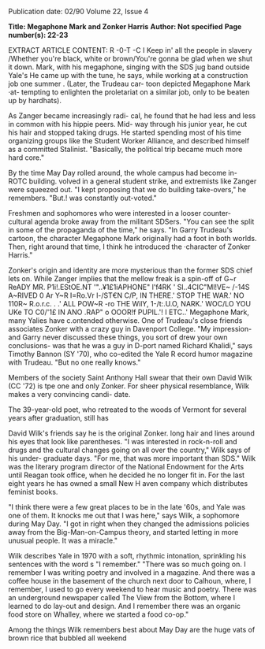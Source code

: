 Publication date: 02/90
Volume 22, Issue 4

**Title: Megaphone Mark and Zonker Harris**
**Author: Not specified**
**Page number(s): 22-23**

EXTRACT ARTICLE CONTENT:
R -0-T -C I Keep in' all 
the people in 
slavery /Whether 
you're black, white or 
brown/You're gonna 
be glad when we shut 
it down. 
Mark, with his megaphone, singing with the SDS jug band outside Yale's 
He came up with the tune, he says, 
while working at a construction job 
one summer . (Later, the Trudeau car-
toon depicted Megaphone Mark ·at-
tempting to enlighten the proletariat 
on a similar job, only to be beaten up 
by hardhats). 

As Zanger became increasingly radi-
cal, he found that he had less and less 
in common with his hippie peers. Mid-
way through his junior year, he cut his 
hair and stopped taking drugs. He 
started spending most of his time 
organizing groups like the Student 
Worker Alliance, 
and described 
himself as a committed Stalinist. 
"Basically, the political trip became 
much more hard core." 

By the time May Day rolled around, 
the whole campus had become in-
ROTC building. 
volved in a general student strike, and 
extremists like Zanger were squeezed 
out. "I kept proposing that we do 
building take-overs," he remembers. 
"But.! was constantly out-voted." 

Freshmen and sophomores who 
were interested in a looser counter-
cultural agenda broke away from the 
militant SDSers. "You can see the split 
in some of the propaganda of the 
time," he says. "In Garry Trudeau's 
cartoon, the character Megaphone 
Mark originally had a foot in both 
worlds. Then, right around that time, 
I think he introduced the ·character of 
Zonker Harris." 

Zonker's origin and identity are 
more mysterious than the former SDS 
chief lets on. While Zanger implies 
that the mellow freak is a spin-off of 
G~r ReADY MR. P1i!.EStOE.NT 
'"..¥1£1iAPHONE" l'f4RK 
' 
Sl..4CIC"Ml!VE~ /-14S A~RIVED 
0 
Ar Y~R I=Ro.Vr 
l-/ST€N C/P, IN THERE.' 
STOP THE WAR.' NO 
110R~ R.o.r.c. . .' ALL 
POW~R -ro THE 
WilY, 1-/t:.U.O, NARK.' 
WOC/LO YOU UKe 
TO C0/'1£ IN ANO 
.RAP" 
o 
OOOR!f 
PUPIL.'! 
I ETC..' 
Megaphone Mark, many Yalies have 
c.ontended otherwise. 
One of 
Trudeau's close friends associates 
Zonker with a crazy guy in Davenport 
College. "My impression-and Garry 
never discussed these things, you sort 
of drew your own conclusions- was 
that he was a guy in D-port named 
Richard Khalidi," says Timothy 
Bannon (SY '70), who co-edited the 
Yale R ecord humor magazine with 
Trudeau. "But no one really knows." 

Members of the society Saint Anthony 
Hall swear that their own David Wilk 
(CC '72) is tpe one and only Zonker. 
For sheer physical resemblance, 
Wilk makes a very convincing candi-
date. 

The 39-year-old poet, who 
retreated to the woods of Vermont for 
several years after graduation, still has 


David Wilk's friends say he is the original Zonker. 
long hair and lines around his eyes that 
look like parentheses. "I was interested 
in rock-n-roll and drugs and the 
cultural changes going on all over the 
country," Wilk says of his under-
graduate days. "For me, that was more 
important than SDS." Wilk was the 
literary program director of the 
National Endowment for the Arts until 
Reagan took office, when he decided 
he no longer fit in. For the last eight 
years he has owned a small New 
H aven company which distributes 
feminist books. 

"I think there were a few great places 
to be in the late '60s, and Yale was one 
of them. It knocks me out that I was 
here," says Wilk, a sophomore during 
May Day. "I got in right when they 
changed the admissions policies away 
from the Big-Man-on-Campus theory, 
and started letting in more unusual 
people. It was a miracle." 

Wilk describes Yale in 1970 with a 
soft, rhythmic intonation, sprinkling 
his sentences with the word s "I 
remember." "There was so much going 
on. I remember I was writing poetry 
and involved in a magazine. And there 
was a coffee house in the basement of 
the church next door to Calhoun, 
where, I remember, I used to go every 
weekend to hear music and poetry. 
There was an underground newspaper 
called The View from the Bottom, where I 
learned to do lay-out and design. And 
I remember there was an organic food 
store on Whalley, where we started a 
food co-op." 

Among the things Wilk remembers 
best about May Day are the huge vats 
of brown rice that bubbled all weekend
